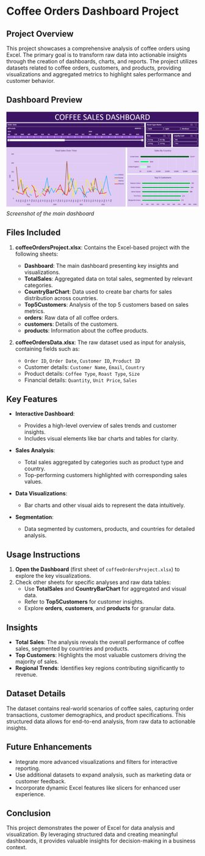 # Coffee Orders Dashboard Project

## Project Overview
This project showcases a comprehensive analysis of coffee orders using Excel. The primary goal is to transform raw data into actionable insights through the creation of dashboards, charts, and reports. The project utilizes datasets related to coffee orders, customers, and products, providing visualizations and aggregated metrics to highlight sales performance and customer behavior.

## Dashboard Preview
![Dashboard](https://github.com/shivavirat677/Coffee-Shop-Sales-Dashboard/blob/main/IMAGE.png)
*Screenshot of the main dashboard*

## Files Included
1. **coffeeOrdersProject.xlsx**: Contains the Excel-based project with the following sheets:
   - **Dashboard**: The main dashboard presenting key insights and visualizations.
   - **TotalSales**: Aggregated data on total sales, segmented by relevant categories.
   - **CountryBarChart**: Data used to create bar charts for sales distribution across countries.
   - **Top5Customers**: Analysis of the top 5 customers based on sales metrics.
   - **orders**: Raw data of all coffee orders.
   - **customers**: Details of the customers.
   - **products**: Information about the coffee products.

2. **coffeeOrdersData.xlsx**: The raw dataset used as input for analysis, containing fields such as:
   - `Order ID`, `Order Date`, `Customer ID`, `Product ID`
   - Customer details: `Customer Name`, `Email`, `Country`
   - Product details: `Coffee Type`, `Roast Type`, `Size`
   - Financial details: `Quantity`, `Unit Price`, `Sales`

## Key Features
- **Interactive Dashboard**:
  - Provides a high-level overview of sales trends and customer insights.
  - Includes visual elements like bar charts and tables for clarity.

- **Sales Analysis**:
  - Total sales aggregated by categories such as product type and country.
  - Top-performing customers highlighted with corresponding sales values.

- **Data Visualizations**:
  - Bar charts and other visual aids to represent the data intuitively.

- **Segmentation**:
  - Data segmented by customers, products, and countries for detailed analysis.

## Usage Instructions
1. **Open the Dashboard** (first sheet of `coffeeOrdersProject.xlsx`) to explore the key visualizations.
2. Check other sheets for specific analyses and raw data tables:
   - Use **TotalSales** and **CountryBarChart** for aggregated and visual data.
   - Refer to **Top5Customers** for customer insights.
   - Explore **orders**, **customers**, and **products** for granular data.

## Insights
- **Total Sales**: The analysis reveals the overall performance of coffee sales, segmented by countries and products.
- **Top Customers**: Highlights the most valuable customers driving the majority of sales.
- **Regional Trends**: Identifies key regions contributing significantly to revenue.

## Dataset Details
The dataset contains real-world scenarios of coffee sales, capturing order transactions, customer demographics, and product specifications. This structured data allows for end-to-end analysis, from raw data to actionable insights.

## Future Enhancements
- Integrate more advanced visualizations and filters for interactive reporting.
- Use additional datasets to expand analysis, such as marketing data or customer feedback.
- Incorporate dynamic Excel features like slicers for enhanced user experience.

## Conclusion
This project demonstrates the power of Excel for data analysis and visualization. By leveraging structured data and creating meaningful dashboards, it provides valuable insights for decision-making in a business context.
